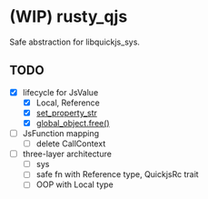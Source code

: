 # (WIP) rusty_qjs

Safe abstraction for libquickjs_sys.

## TODO

- [x] lifecycle for JsValue
  - [x] Local, Reference
  - [x] [set_property_str](https://github.com/ahabhgk/qtok.js/blob/caf3f0ae7bfeea26a2927e205d3ee9499bc5fe66/cli/src/ext/console.rs#L28)
  - [x] [global_object.free()](https://github.com/ahabhgk/qtok.js/blob/caf3f0ae7bfeea26a2927e205d3ee9499bc5fe66/cli/src/ext/console.rs#L30)
- [ ] JsFunction mapping
  - [ ] delete CallContext
- [ ] three-layer architecture
  - [ ] sys
  - [ ] safe fn with Reference type, QuickjsRc trait
  - [ ] OOP with Local type

